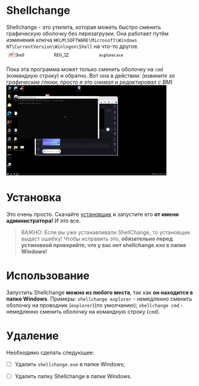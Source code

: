 # Shellchange
Shellchange - это утилита, которая можеть быстро сменить графическую оболочку без перезагрузки.
Она работает путём изменения ключа `HKLM\SOFTWARE\Microsoft\Windows NT\CurrentVersion\Winlogon\Shell` на что-то другое.
![Ключ Shell в реестре](https://raw.githubusercontent.com/denis5321/Shellchange/main/shellreg.png)

Пока эта программа может только сменить оболочку на `cmd` (командную строку) и обратно.
Вот она в действии: *(извините за графические глюки, просто я это снимал и редактировал с ВМ)*
![Shellchange в действии](https://raw.githubusercontent.com/denis5321/Shellchange/main/shellchange_in_action.gif)

# Установка
Это очень просто. Скачайте [установщик](https://github.com/denis5321/Shellchange/releases/download/releases/ShellchangeInstaller.exe) и запустите его **от имени администратора!** И это все.

> ВАЖНО: Если вы уже устанавливали ShellChange, то установщик выдаст ошибку!
> Чтобы исправить это, **обязательно перед установкой проверяйте, что у вас нет shellchange.exe в папке Windows!**

# Использование
Запустить Shellchange **можно из любого места**, так как **он находится в папке Windows**.
Примеры:
`shellchange explorer` - немедленно сменить оболочку на проводник (`explorer`)(по умолчанию);
`shellchange cmd` - немедленно сменить оболочку на командную строку (`cmd`).
# Удаление
Необходимо сделать следующее:
 - [ ] Удалить `shellchange.exe` в папке Windows;
 - [ ] Удалить папку Shellchange в папке Windows.

